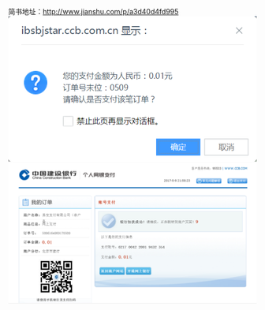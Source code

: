简书地址：http://www.jianshu.com/p/a3d40d4fd995
<img src="/img/pay.png">
<br>
<img src="/img/success.png">